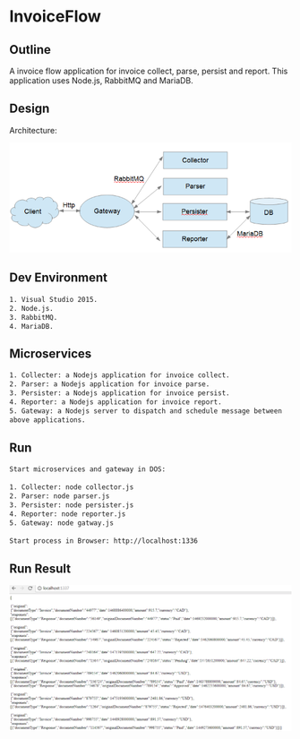# InvoiceFlow

## Outline

A invoice flow application for invoice collect, parse, persist and report.
This application uses Node.js, RabbitMQ and MariaDB.

## Design

Architecture:

![alt tag](https://github.com/JohnHou2017/InvoiceFlow/blob/master/Gateway/Doc/InvoiceFlowArchitecture.png)

## Dev Environment
```
1. Visual Studio 2015.
2. Node.js.
3. RabbitMQ.
4. MariaDB.
```
## Microservices
```
1. Collecter: a Nodejs application for invoice collect.
2. Parser: a Nodejs application for invoice parse.
3. Persister: a Nodejs application for invoice persist.
4. Reporter: a Nodejs application for invoice report.
5. Gateway: a Nodejs server to dispatch and schedule message between above applications.
```
## Run
```
Start microservices and gateway in DOS:

1. Collecter: node collector.js
2. Parser: node parser.js
3. Persister: node persister.js
4. Reporter: node reporter.js
5. Gateway: node gatway.js

Start process in Browser: http://localhost:1336

```
## Run Result

![alt tag](https://github.com/JohnHou2017/InvoiceFlow/blob/master/Gateway/Doc/ReporterOutput.png)
